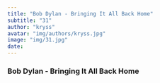```yaml
---
title: "Bob Dylan - Bringing It All Back Home"
subtitle: "31"
author: "kryss"
avatar: "img/authors/kryss.jpg"
image: "img/31.jpg"
date:
---
```


### Bob Dylan - Bringing It All Back Home
